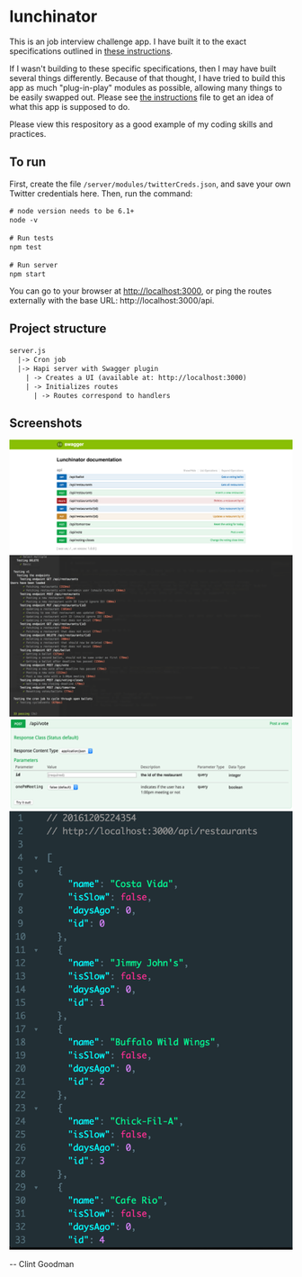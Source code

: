 # lunchinator

This is an job interview challenge app.  I have built it to the exact specifications outlined in [these instructions](instructions/instructions.md).  

If I wasn't building to these specific specifications, then I may have built several things differently.  Because of that thought, I have tried to build this app as much "plug-in-play" modules as possible, allowing many things to be easily swapped out.  Please see [the instructions](instructions/instructions.md) file to get an idea of what this app is supposed to do.

Please view this respository as a good example of my coding skills and practices.

## To run

First, create the file `/server/modules/twitterCreds.json`, and save your own Twitter credentials here.  Then, run the command: 

```
# node version needs to be 6.1+
node -v

# Run tests
npm test

# Run server
npm start
```

You can go to your browser at [http://localhost:3000](http://localhost:3000), or ping the routes externally with the base URL: http://localhost:3000/api.

## Project structure

    server.js
      |-> Cron job
      |-> Hapi server with Swagger plugin
        | -> Creates a UI (available at: http://localhost:3000)
        | -> Initializes routes
          | -> Routes correspond to handlers

## Screenshots
![Demo-1](assets/demo-1.png "Demo-1")
![Demo-2](assets/demo-2.png "Demo-2")
![Demo-3](assets/demo-3.png "Demo-3")
![Demo-4](assets/demo-4.png "Demo-4")

-- Clint Goodman
